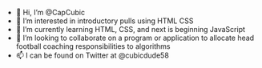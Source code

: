 - 👋 Hi, I’m @CapCubic
- 👀 I’m interested in introductory pulls using HTML CSS
- 🌱 I’m currently learning HTML, CSS, and next is beginning JavaScript
- 💞️ I’m looking to collaborate on a program or application to allocate head football coaching responsibilities to algorithms
- 📫 I can be found on Twitter at @cubicdude58

<!---
CapCubic/CapCubic is a ✨ special ✨ repository because its `README.md` (this file) appears on your GitHub profile.
You can click the Preview link to take a look at your changes.
--->
